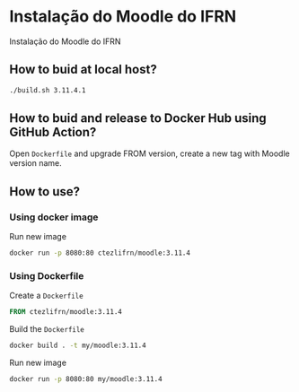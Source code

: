 # Instalação do Moodle do IFRN

Instalação do Moodle do IFRN

## How to buid at local host?

```bash
./build.sh 3.11.4.1
```

## How to buid and release to Docker Hub using GitHub Action?

Open `Dockerfile` and upgrade FROM version, create a new tag with Moodle version name.

## How to use?

### Using docker image

Run new image

```bash
docker run -p 8080:80 ctezlifrn/moodle:3.11.4
```


### Using Dockerfile

Create a `Dockerfile`

```Dockerfile
FROM ctezlifrn/moodle:3.11.4
```

Build the `Dockerfile`

```bash
docker build . -t my/moodle:3.11.4
```

Run new image

```bash
docker run -p 8080:80 my/moodle:3.11.4
```


